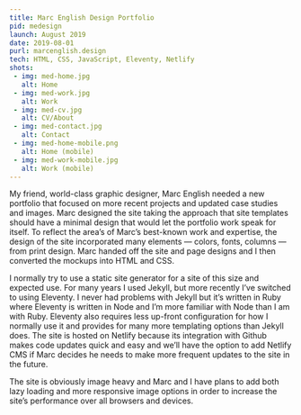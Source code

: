 ```yaml
---
title: Marc English Design Portfolio
pid: medesign
launch: August 2019
date: 2019-08-01
purl: marcenglish.design
tech: HTML, CSS, JavaScript, Eleventy, Netlify
shots:
 - img: med-home.jpg
   alt: Home
 - img: med-work.jpg
   alt: Work
 - img: med-cv.jpg
   alt: CV/About
 - img: med-contact.jpg
   alt: Contact
 - img: med-home-mobile.png
   alt: Home (mobile)
 - img: med-work-mobile.jpg
   alt: Work (mobile)
---
```

My friend, world-class graphic designer, Marc English needed a new portfolio that focused on more recent projects and updated case studies and images. Marc designed the site taking the approach that site templates should have a minimal design that would let the portfolio work speak for itself.  To reflect the area’s of Marc’s best-known work and expertise, the design of the site incorporated many elements — colors, fonts, columns — from print design. Marc handed off the site and page designs and I then converted the mockups into HTML and CSS.

I normally try to use a static site generator for a site of this size and expected use. For many years I used Jekyll, but more recently I’ve switched to using Eleventy. I never had problems with Jekyll but it’s written in Ruby where Eleventy is written in Node and I’m more familiar with Node than I am with Ruby. Eleventy also requires less up-front configuration for how I normally use it and provides for many more templating options than Jekyll does. The site is hosted on Netlify because its integration with Github makes code updates quick and easy and we’ll have the option to add Netlify CMS if Marc decides he needs to make more frequent updates to the site in the future.

The site is obviously image heavy and Marc and I have plans to add both lazy loading and more responsive image options in order to increase the site’s performance over all browsers and devices.
